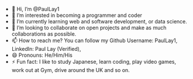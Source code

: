 - 👋 Hi, I’m @PaulLay1
- 👀 I’m interested in becoming a programmer and coder
- 🌱 I’m currently learning web and software development, or data science.
- 💞️ I’m looking to collaborate on open projects and make as much collaborations as possible.
- 📫 How to reach me? You can follow my Github Username: PaulLay1, LinkedIn: Paul Lay (Verified),
- 😄 Pronouns: He/Him/His
- ⚡ Fun fact: I like to study Japanese, learn coding, play video games, work out at Gym, drive around the UK and so on.

<!---
PaulLay1/PaulLay1 is a ✨ special ✨ repository because its `README.md` (this file) appears on your GitHub profile.
You can click the Preview link to take a look at your changes.
--->
